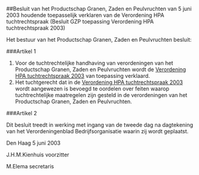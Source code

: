 <meta http-equiv='Content-Type' content='text/html; charset=utf-8' />

##Besluit van het Productschap Granen, Zaden en Peulvruchten van 5 juni 2003 houdende toepasselijk verklaren van de Verordening HPA tuchtrechtspraak (Besluit GZP toepassing Verordening HPA tuchtrechtspraak 2003)

Het bestuur van het Productschap Granen, Zaden en Peulvruchten besluit:

###Artikel 1 

1. Voor de tuchtrechtelijke handhaving van verordeningen van het Productschap Granen, Zaden en Peulvruchten wordt de [Verordening HPA tuchtrechtspraak 2003](../../../../../../../../../pbo/verordening/hpa/tuchtrechtspraak/2003/BWBR0014849/README.md) van toepassing verklaard.
2. Het tuchtgerecht dat in de [Verordening HPA tuchtrechtspraak 2003](../../../../../../../../../pbo/verordening/hpa/tuchtrechtspraak/2003/BWBR0014849/README.md) wordt aangewezen is bevoegd te oordelen over feiten waarop tuchtrechtelijke maatregelen zijn gesteld in de verordeningen van het Productschap Granen, Zaden en Peulvruchten.

###Artikel 2 

Dit besluit treedt in werking met ingang van de tweede dag na dagtekening van het Verordeningenblad Bedrijfsorganisatie waarin zij wordt geplaatst.

Den Haag
5 juni 2003

J.H.M.Kienhuis
voorzitter

M.Elema
secretaris
